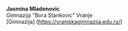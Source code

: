 **Jasmina Mladenovic**\
Gimnazija "Bora Stankovic" Vranje \
[Gimnazija] (https://vranjskagimnazija.edu.rs/)
